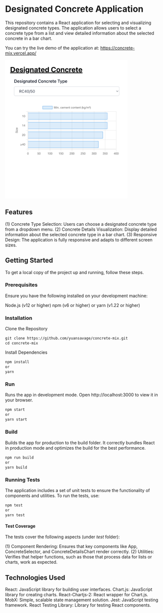 # Designated Concrete Application

This repository contains a React application for selecting and visualizing designated concrete types. The application allows users to select a concrete type from a list and view detailed information about the selected concrete in a bar chart.

You can try the live demo of the application at: https://concrete-mix.vercel.app/

<img src="./public/demo.png" width="400px" height="450px" />

## Features

(1) Concrete Type Selection: Users can choose a designated concrete type from a dropdown menu.
(2) Concrete Details Visualization: Display detailed information about the selected concrete type in a bar chart.
(3) Responsive Design: The application is fully responsive and adapts to different screen sizes.

## Getting Started

To get a local copy of the project up and running, follow these steps.

### Prerequisites

Ensure you have the following installed on your development machine:

Node.js (v12 or higher)
npm (v6 or higher) or yarn (v1.22 or higher)

### Installation

Clone the Repository

```
git clone https://github.com/yuansavage/concrete-mix.git
cd concrete-mix
```

Install Dependencies

```
npm install
or
yarn
```

### Run

Runs the app in development mode. Open http://localhost:3000 to view it in your browser.

```
npm start
or
yarn start
```

### Build

Builds the app for production to the build folder. It correctly bundles React in production mode and optimizes the build for the best performance.

```
npm run build
or
yarn build
```

### Running Tests

The application includes a set of unit tests to ensure the functionality of components and utilities. To run the tests, use:

```
npm test
or
yarn test
```

#### Test Coverage

The tests cover the following aspects (under _test_ folder):

(1) Component Rendering: Ensures that key components like App, ConcreteSelector, and ConcreteDetailsChart render correctly.
(2) Utilities: Verifies that helper functions, such as those that process data for lists or charts, work as expected.

## Technologies Used

React: JavaScript library for building user interfaces.
Chart.js: JavaScript library for creating charts.
React-Chartjs-2: React wrapper for Chart.js.
MobX: Simple, scalable state management solution.
Jest: JavaScript testing framework.
React Testing Library: Library for testing React components.
